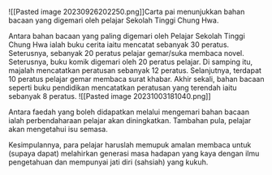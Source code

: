 
![[Pasted image 20230926202250.png]]Carta pai menunjukkan bahan bacaan yang digemari oleh pelajar Sekolah Tinggi Chung Hwa.

Antara bahan bacaan yang paling digemari oleh Pelajar Sekolah Tinggi Chung Hwa ialah buku cerita iaitu mencatat sebanyak 30 peratus. Seterusnya, sebanyak 20 peratus pelajar gemar/suka membaca novel. Seterusnya, buku komik digemari oleh 20 peratus pelajar. Di samping itu, majalah mencatatkan peratusan sebanyak 12 peratus. Selanjutnya, terdapat 10 peratus pelajar gemar membaca surat khabar. Akhir sekali, bahan bacaan seperti buku pendidikan mencatatkan peratusan yang terendah iaitu sebanyak 8 peratus. 
![[Pasted image 20231003181040.png]]


Antara faedah yang boleh didapatkan melalui mengemari bahan bacaan ialah perbendaharaan pelajar akan diningkatkan. Tambahan pula, pelajar akan mengetahui isu semasa. 

Kesimpulannya, para pelajar haruslah memupuk amalan membaca untuk (supaya dapat) melahirkan generasi masa hadapan yang kaya dengan ilmu pengetahuan dan mempunyai jati diri (sahsiah) yang kukuh. 


